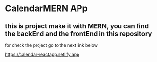 # CalendarMERN APp

## this is project make it with MERN, you can find the backEnd and the frontEnd in this repository

for check the project go to the next link below

https://calendar-reactapp.netlify.app
